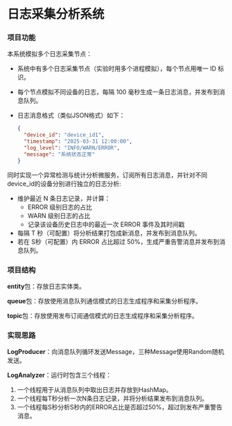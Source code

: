 # 日志采集分析系统
### 项目功能

本系统模拟多个日志采集节点：

* 系统中有多个日志采集节点（实验时用多个进程模拟），每个节点用唯一 ID 标识。

* 每个节点模拟不同设备的日志，每隔 100 毫秒生成一条日志消息，并发布到消息队列。

* 日志消息格式（类似JSON格式）如下：

  ```json
  {
  	"device_id": "device_id1",
  	"timestamp": "2025-03-31 12:00:00",
  	"log_level": "INFO/WARN/ERROR",
  	"message": "系统状态正常"
  }
  ```

同时实现一个异常检测与统计分析微服务，订阅所有日志消息，并针对不同device_id的设备分别进行独立的日志分析:

* 维护最近 N 条日志记录，并计算：
  * ERROR 级别日志的占比
  * WARN 级别日志的占比
  * 记录该设备历史日志中的最近一次 ERROR 事件及其时间戳
* 每隔 T 秒（可配置）将分析结果打包成新消息，并发布到消息队列。
* 若在 S秒（可配置）内 ERROR 占比超过 50%，生成严重告警消息并发布到消息队列。

### 项目结构

**entity**包：存放日志实体类。

**queue**包：存放使用消息队列通信模式的日志生成程序和采集分析程序。

**topic**包：存放使用发布订阅通信模式的日志生成程序和采集分析程序。

### 实现思路

**LogProducer**：向消息队列循环发送Message，三种Message使用Random随机发送。

**LogAnalyzer**：运行时包含三个线程：

1. 一个线程用于从消息队列中取出日志并存放到HashMap。
2. 一个线程每T秒分析一次N条日志记录，并将分析结果发布到消息队列。
3. 一个线程每S秒分析S秒内的ERROR占比是否超过50%，超过则发布严重警告消息。

